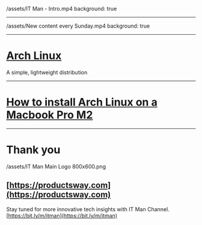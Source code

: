 /assets/IT Man - Intro.mp4
background: true

---

/assets/New content every Sunday.mp4
background: true

---

# [Arch Linux](https://archlinux.org/)

A simple, lightweight distribution

---

# [How to install Arch Linux on a Macbook Pro M2](https://github.com/jellydn/arch-linux-on-m2)

---

# Thank you

/assets/IT Man Main Logo 800x600.png

## [https://productsway.com](https://productsway.com)

Stay tuned for more innovative tech insights with IT Man Channel.
[https://bit.ly/m/itman](https://bit.ly/m/itman)
